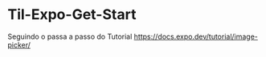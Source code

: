 # Til-Expo-Get-Start

Seguindo o passa a passo do Tutorial https://docs.expo.dev/tutorial/image-picker/
